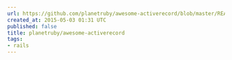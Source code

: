 ```yaml
---
url: https://github.com/planetruby/awesome-activerecord/blob/master/README.md
created_at: 2015-05-03 01:31 UTC
published: false
title: planetruby/awesome-activerecord
tags:
- rails
---
```



